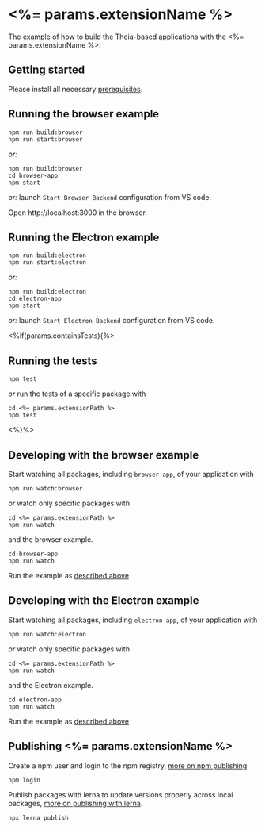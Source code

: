 # <%= params.extensionName %>
The example of how to build the Theia-based applications with the <%= params.extensionName %>.

## Getting started

Please install all necessary [prerequisites](https://github.com/eclipse-theia/theia/blob/master/doc/Developing.md#prerequisites).

## Running the browser example

    npm run build:browser
    npm run start:browser

*or:*

    npm run build:browser
    cd browser-app
    npm start

*or:* launch `Start Browser Backend` configuration from VS code.

Open http://localhost:3000 in the browser.

## Running the Electron example

    npm run build:electron
    npm run start:electron

*or:*

    npm run build:electron
    cd electron-app
    npm start

*or:* launch `Start Electron Backend` configuration from VS code.

<%if(params.containsTests){%>
## Running the tests

    npm test

*or* run the tests of a specific package with

    cd <%= params.extensionPath %>
    npm test

<%}%>
## Developing with the browser example

Start watching all packages, including `browser-app`, of your application with

    npm run watch:browser

*or* watch only specific packages with

    cd <%= params.extensionPath %>
    npm run watch

and the browser example.

    cd browser-app
    npm run watch

Run the example as [described above](#Running-the-browser-example)
## Developing with the Electron example

Start watching all packages, including `electron-app`, of your application with

    npm run watch:electron

*or* watch only specific packages with

    cd <%= params.extensionPath %>
    npm run watch

and the Electron example.

    cd electron-app
    npm run watch

Run the example as [described above](#Running-the-Electron-example)

## Publishing <%= params.extensionName %>

Create a npm user and login to the npm registry, [more on npm publishing](https://docs.npmjs.com/getting-started/publishing-npm-packages).

    npm login

Publish packages with lerna to update versions properly across local packages, [more on publishing with lerna](https://github.com/lerna/lerna#publish).

    npx lerna publish
